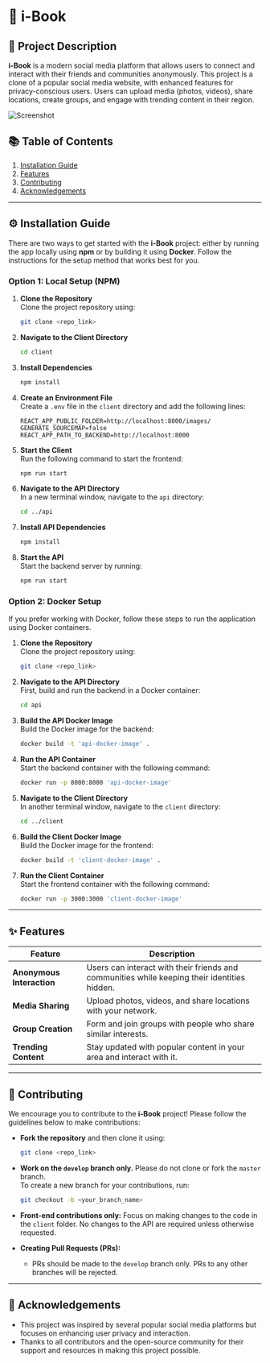 # 📖 i-Book

## 📜 Project Description

**i-Book** is a modern social media platform that allows users to connect and interact with their friends and communities anonymously. This project is a clone of a popular social media website, with enhanced features for privacy-conscious users. Users can upload media (photos, videos), share locations, create groups, and engage with trending content in their region.

![Screenshot](https://user-images.githubusercontent.com/78680046/197323291-7bbfd05b-1398-4ff4-8a1b-e4dbb4bbf823.png)

## 📚 Table of Contents

1. [Installation Guide](#installation-guide)
2. [Features](#features)
3. [Contributing](#contributing)
4. [Acknowledgements](#acknowledgements)

---

## ⚙️ Installation Guide

There are two ways to get started with the **i-Book** project: either by running the app locally using **npm** or by building it using **Docker**. Follow the instructions for the setup method that works best for you.

### Option 1: Local Setup (NPM)

1. **Clone the Repository**  
   Clone the project repository using:
   ```bash
   git clone <repo_link>
   ```

2. **Navigate to the Client Directory**  
   ```bash
   cd client
   ```

3. **Install Dependencies**  
   ```bash
   npm install
   ```

4. **Create an Environment File**  
   Create a `.env` file in the `client` directory and add the following lines:
   ```env
   REACT_APP_PUBLIC_FOLDER=http://localhost:8000/images/
   GENERATE_SOURCEMAP=false
   REACT_APP_PATH_TO_BACKEND=http://localhost:8000
   ```

5. **Start the Client**  
   Run the following command to start the frontend:
   ```bash
   npm run start
   ```

6. **Navigate to the API Directory**  
   In a new terminal window, navigate to the `api` directory:
   ```bash
   cd ../api
   ```

7. **Install API Dependencies**  
   ```bash
   npm install
   ```

8. **Start the API**  
   Start the backend server by running:
   ```bash
   npm run start
   ```

### Option 2: Docker Setup

If you prefer working with Docker, follow these steps to run the application using Docker containers.

1. **Clone the Repository**  
   Clone the project repository using:
   ```bash
   git clone <repo_link>
   ```

2. **Navigate to the API Directory**  
   First, build and run the backend in a Docker container:
   ```bash
   cd api
   ```

3. **Build the API Docker Image**  
   Build the Docker image for the backend:
   ```bash
   docker build -t 'api-docker-image' .
   ```

4. **Run the API Container**  
   Start the backend container with the following command:
   ```bash
   docker run -p 8000:8000 'api-docker-image'
   ```

5. **Navigate to the Client Directory**  
   In another terminal window, navigate to the `client` directory:
   ```bash
   cd ../client
   ```

6. **Build the Client Docker Image**  
   Build the Docker image for the frontend:
   ```bash
   docker build -t 'client-docker-image' .
   ```

7. **Run the Client Container**  
   Start the frontend container with the following command:
   ```bash
   docker run -p 3000:3000 'client-docker-image'
   ```

---

## ✨ Features

| Feature               | Description                                          |
|-----------------------|------------------------------------------------------|
| **Anonymous Interaction** | Users can interact with their friends and communities while keeping their identities hidden. |
| **Media Sharing**        | Upload photos, videos, and share locations with your network. |
| **Group Creation**       | Form and join groups with people who share similar interests. |
| **Trending Content**     | Stay updated with popular content in your area and interact with it. |

---

## 🤝 Contributing

We encourage you to contribute to the **i-Book** project! Please follow the guidelines below to make contributions:

- **Fork the repository** and then clone it using:
  ```bash
  git clone <repo_link>
  ```

- **Work on the `develop` branch only.** Please do not clone or fork the `master` branch.  
  To create a new branch for your contributions, run:
  ```bash
  git checkout -b <your_branch_name>
  ```

- **Front-end contributions only:** Focus on making changes to the code in the `client` folder. No changes to the API are required unless otherwise requested.

- **Creating Pull Requests (PRs):**  
  - PRs should be made to the `develop` branch only. PRs to any other branches will be rejected.

---

## 🙏 Acknowledgements

- This project was inspired by several popular social media platforms but focuses on enhancing user privacy and interaction.
- Thanks to all contributors and the open-source community for their support and resources in making this project possible.
